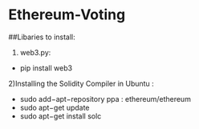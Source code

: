# Ethereum-Voting

##Libaries to install:
1) web3.py:
  - pip install web3
	
  
2)Installing the Solidity Compiler in Ubuntu :
  - sudo add−apt−repository ppa : ethereum/ethereum
  - sudo apt−get update
  - sudo apt−get install solc
 
